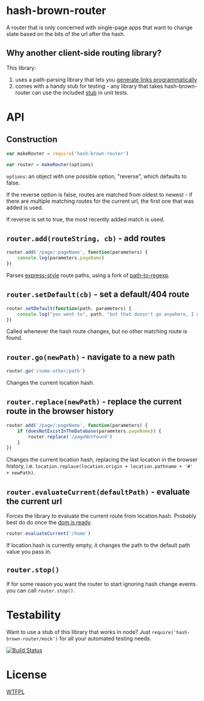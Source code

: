 # hash-brown-router

A router that is only concerned with single-page apps that want to change state based on the bits of the url after the hash.

## Why another client-side routing library?

This library:

1. uses a path-parsing library that lets you [generate links programmatically](https://github.com/tehshrike/page-path-builder#usage)
2. comes with a handy stub for testing - any library that takes hash-brown-router can use the included [stub](#testability) in unit tests.

# API

## Construction

```js
var makeRouter = require('hash-brown-router')

var router = makeRouter(options)
```

`options`: an object with one possible option, "reverse", which defaults to false.

If the reverse option is false, routes are matched from oldest to newest - if there are multiple matching routes for the current url, the first one that was added is used.

If reverse is set to true, the most recently added match is used.


## `router.add(routeString, cb)` - add routes

```js
router.add('/page/:pageName', function(parameters) {
	console.log(parameters.pageName)
})
```

Parses [express-style](https://forbeslindesay.github.io/express-route-tester/) route paths, using a fork of [path-to-regexp](https://github.com/pillarjs/path-to-regexp).

## `router.setDefault(cb)` - set a default/404 route

```js
router.setDefault(function(path, parameters) {
	console.log("you went to", path, "but that doesn't go anywhere, I guess you just end up here")
})
```

Called whenever the hash route changes, but no other matching route is found.

## `router.go(newPath)` - navigate to a new path

```js
router.go('/some-other/path')
```

Changes the current location hash.

## `router.replace(newPath)` - replace the current route in the browser history

```js
router.add('/page/:pageName', function(parameters) {
	if (doesNotExistInTheDatabase(parameters.pageName)) {
		router.replace('/pageNotFound')
	}
})
```

Changes the current location hash, replacing the last location in the browser history, i.e. `location.replace(location.origin + location.pathname + '#' + newPath)`.

## `router.evaluateCurrent(defaultPath)` - evaluate the current url

Forces the library to evaluate the current route from location.hash.  Probably best do do once the [dom is ready](https://www.npmjs.org/package/domready).

```js
router.evaluateCurrent('/home')
```

If location.hash is currently empty, it changes the path to the default path value you pass in.

## `router.stop()`

If for some reason you want the router to start ignoring hash change events. you can call `router.stop()`.

# Testability

Want to use a stub of this library that works in node?  Just `require('hash-brown-router/mock')` for all your automated testing needs.

[![Build Status](https://travis-ci.org/TehShrike/hash-brown-router.svg)](https://travis-ci.org/TehShrike/hash-brown-router)

# License

[WTFPL](http://wtfpl2.com)
